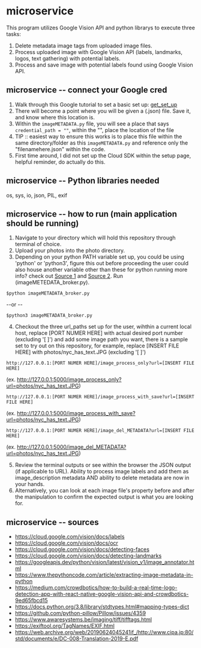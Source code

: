 # microservice
This program utilizes Google Vision API and python librarys to execute three tasks:
1. Delete metadata image tags from uploaded image files.
2. Process uploaded image with Google Vision API (labels, landmarks, logos, text gathering) with potential labels.
3. Process and save image with potential labels found using Google Vision API.

## microservice -- connect your Google cred
1. Walk through this Google tutorial to set a basic set up: [get_set_up](https://cloud.google.com/vision/docs/setup)
2. There will become a point where you will be given a (.json) file. Save it, and know where this location is.
3. Within the `imageMETADATA.py` file, you will see a place that says `credential_path = ""`, within the "", place the location of the file
4. TIP :: easiest way to ensure this works is to place this file within the same directory/folder as this `imageMETADATA.py` and reference only the "filenamehere.json" within the code.
5. First time around, I did not set up the Cloud SDK within the setup page, helpful reminder, do actually do this.

## microservice -- Python libraries needed
os, sys, io, json, PIL, exif

## microservice -- how to run (main application should be running)
1. Navigate to your directory which will hold this repository through terminal of choice.
2. Upload your photos into the photo directory.
3. Depending on your python PATH variable set up, you could be using 'python' or 'python3', figure this out before proceeding the user could also house another variable other than these for python running more info? check out [Source 1](http://net-informations.com/python/intro/path.html) and [Source 2](https://geek-university.com/python/add-python-to-the-windows-path/). Run (imageMETEDATA_broker.py).
```  
$python imageMETADATA_broker.py
```  
--or --
```  
$python3 imageMETADATA_broker.py
```  
4. Checkout the three url_paths set up for the user, wihthin a current local host, replace [PORT NUMER HERE] with actual desired port number (excluding '[ ]') and add some image path you want, there is a sample set to try out on this repository, for example, replace [INSERT FILE HERE] with photos/nyc_has_text.JPG (excluding '[ ]')
```
http://127.0.0.1:[PORT NUMER HERE]/image_process_only?url=[INSERT FILE HERE]
```
(ex. http://127.0.0.1:5000/image_process_only?url=photos/nyc_has_text.JPG)
```
http://127.0.0.1:[PORT NUMER HERE]/image_process_with_save?url=[INSERT FILE HERE]
```
(ex. http://127.0.0.1:5000/image_process_with_save?url=photos/nyc_has_text.JPG)
```
http://127.0.0.1:[PORT NUMER HERE]/image_del_METADATA?url=[INSERT FILE HERE]
```
(ex. http://127.0.0.1:5000/image_del_METADATA?url=photos/nyc_has_text.JPG)


5. Review the terminal outputs or see within the browser the JSON output (if applicable to URL). Ability to process image labels and add them as image_description metadata AND ability to delete metadata are now in your hands.
6. Alternatively, you can look at each image file's property before and after the manipulation to confirm the expected output is what you are looking for.

## microservice -- sources

- https://cloud.google.com/vision/docs/labels
- https://cloud.google.com/vision/docs/ocr
- https://cloud.google.com/vision/docs/detecting-faces
- https://cloud.google.com/vision/docs/detecting-landmarks
- https://googleapis.dev/python/vision/latest/vision_v1/image_annotator.html
- https://www.thepythoncode.com/article/extracting-image-metadata-in-python
- https://medium.com/crowdbotics/how-to-build-a-real-time-logo-detection-app-with-react-native-google-vision-api-and-crowdbotics-9ed65fbcd15
- https://docs.python.org/3.8/library/stdtypes.html#mapping-types-dict
- https://github.com/python-pillow/Pillow/issues/4359
- https://www.awaresystems.be/imaging/tiff/tifftags.html
- https://exiftool.org/TagNames/EXIF.html
- https://web.archive.org/web/20190624045241if_/http://www.cipa.jp:80/std/documents/e/DC-008-Translation-2019-E.pdf
